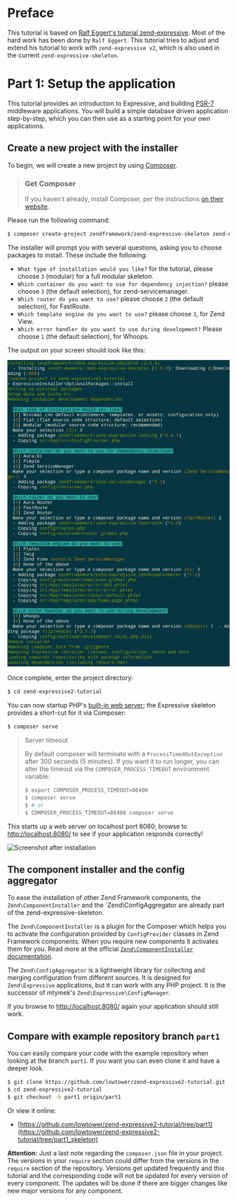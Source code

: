 # Preface

This tutorial is based on [Ralf Eggert's tutorial zend-expressive](https://github.com/RalfEggert/zend-expressive-tutorial).
Most of the hard work has been done by `Ralf Eggert`.
This tutorial tries to adjust and extend his tutorial to work with
`zend-expressive v2`, which is also used in the current `zend-expressive-skeleton`.

# Part 1: Setup the application

This tutorial provides an introduction to Expressive, and building
[PSR-7](http://www.php-fig.org/psr/psr-7/) middleware applications. You will
build a simple database driven application step-by-step, which you can then use
as a starting point for your own applications.

## Create a new project with the installer

To begin, we will create a new project by using
[Composer](https://getcomposer.org).

> ### Get Composer
>
> If you haven't already, install Composer, per the instructions
> [on their website](https://getcomposer.org/doc/00-intro.md#installation-linux-unix-osx).

Please run the following command:

```bash
$ composer create-project zendframework/zend-expressive-skeleton zend-expressive2-tutorial
```

The installer will prompt you with several questions, asking you
to choose packages to install. These include the following:

- `What type of installation would you like?`
for the tutorial, please choose `3` (modular) for a full modular skeleton.
- `Which container do you want to use for dependency injection?`
please choose `3` (the default selection), for zend-servicemanager.
- `Which router do you want to use?`
please choose `2` (the default selection), for FastRoute.
- `Which template engine do you want to use?`
please choose `3`, for Zend View.
- `Which error handler do you want to use during development?`
Please choose `1` (the default selection), for Whoops.

The output on your screen should look like this:

![Zend\Expressive installer](images/installer.png)

Once complete, enter the project directory:

```bash
$ cd zend-expressive2-tutorial
```


You can now startup PHP's [built-in web server](http://php.net/manual/en/features.commandline.webserver.php);
the Expressive skeleton provides a short-cut for it via Composer:

```bash
$ composer serve
```

> Server timeout
>
> By default composer will terminate with a `ProcessTimedOutException` after
> 300 seconds (5 minutes). If you want it to run longer, you can alter the timeout
> via the `COMPOSER_PROCESS_TIMEOUT` environment variable:
>
> ```bash
> $ export COMPOSER_PROCESS_TIMEOUT=86400
> $ composer serve
> $ # or
> $ COMPOSER_PROCESS_TIMEOUT=86400 composer serve
> ```

This starts up a web server on localhost port 8080; browse to
[http://localhost:8080/](http://localhost:8080/) to see if your
application responds correctly!

![Screenshot after installation](images/screen-after-installation.png)

## The component installer and the config aggregator

To ease the installation of other Zend Framework components, the `Zend\ComponentInstaller`
and the `Zend\ConfigAggregator are already part of the zend-expressive-skeleton.

The `Zend\ComponentInstaller` is a plugin for the Composer which helps you
to activate the configuration provided by `ConfigProvider` classes in Zend
Framework components. When you require new components it activates them
for you. Read more at the official
[`Zend\ComponentInstaller` documentation](https://docs.zendframework.com/zend-component-installer/).

The `Zend\ConfigAggregator` is a lightweight library for
collecting and merging configuration from different sources. It is designed
for `Zend\Expressive` applications, but it can work with any PHP project.
It is the successor of mtymek's `Zend\Expressive\ConfigManager`.

If you browse to [http://localhost:8080/](http://localhost:8080/) again
your application should still work.

## Compare with example repository branch `part1`

You can easily compare your code with the example repository when looking
at the branch `part1`. If you want you can even clone it and have a deeper
look.

```bash
$ git clone https://github.com/lowtower/zend-expressive2-tutorial.git
$ cd zend-expressive2-tutorial
$ git checkout -b part1 origin/part1
```

Or view it online:

- [https://github.com/lowtower/zend-expressive2-tutorial/tree/part1](https://github.com/lowtower/zend-expressive2-tutorial/tree/part1_skeleton)

**Attention:** Just a last note regarding the `composer.json` file in your project. The
versions in your `require` section could differ from the versions in the
`require` section of the repository. Versions get updated frequently and
this tutorial and the corresponding code will not be updated for every
version of every component. The updates will be done if there are bigger
changes like new major versions for any component.
